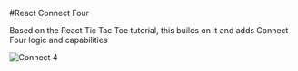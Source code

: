 #React Connect Four

Based on the React Tic Tac Toe tutorial, this builds on it and adds Connect Four logic and capabilities

![Connect 4](https://i.imgur.com/wuiEXrO.png)